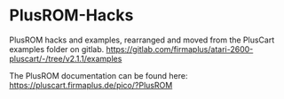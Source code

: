 # PlusROM-Hacks

PlusROM hacks and examples, rearranged and moved from the PlusCart examples folder on gitlab.
https://gitlab.com/firmaplus/atari-2600-pluscart/-/tree/v2.1.1/examples

The PlusROM documentation can be found here:
https://pluscart.firmaplus.de/pico/?PlusROM
